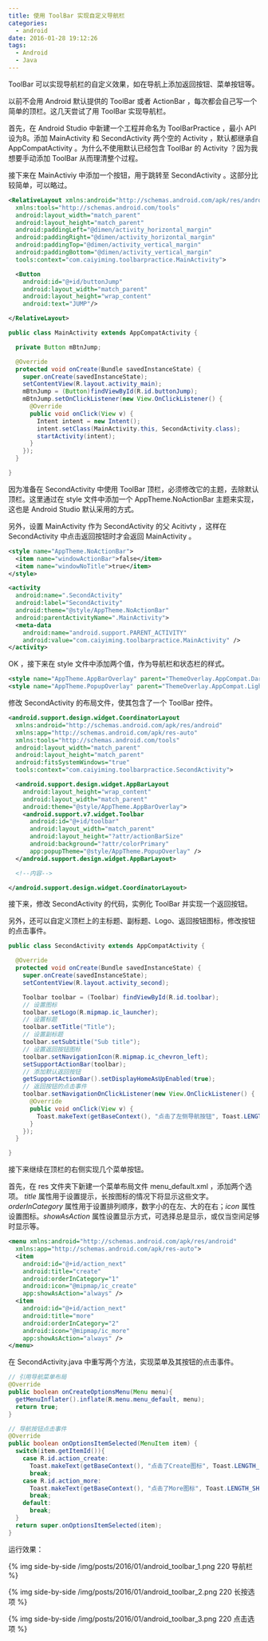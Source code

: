 ```yaml
---
title: 使用 ToolBar 实现自定义导航栏
categories:
  - android
date: 2016-01-28 19:12:26
tags:
  - Android
  - Java
---
```


ToolBar 可以实现导航栏的自定义效果，如在导航上添加返回按钮、菜单按钮等。

以前不会用 Android 默认提供的 ToolBar 或者 ActionBar ，每次都会自己写一个简单的顶栏。这几天尝试了用 ToolBar 实现导航栏。

<!-- more -->

首先，在 Android Studio 中新建一个工程并命名为 ToolBarPractice ，最小 API 设为8。添加 MainActivity 和 SecondActivity 两个空的 Activity ，默认都继承自 AppCompatActivity 。为什么不使用默认已经包含 ToolBar 的 Activity ？因为我想要手动添加 ToolBar 从而理清整个过程。

接下来在 MainActiviy 中添加一个按钮，用于跳转至 SecondActivity 。这部分比较简单，可以略过。

``` xml
<RelativeLayout xmlns:android="http://schemas.android.com/apk/res/android"
  xmlns:tools="http://schemas.android.com/tools" 
  android:layout_width="match_parent"
  android:layout_height="match_parent" 
  android:paddingLeft="@dimen/activity_horizontal_margin"
  android:paddingRight="@dimen/activity_horizontal_margin"
  android:paddingTop="@dimen/activity_vertical_margin"
  android:paddingBottom="@dimen/activity_vertical_margin"
  tools:context="com.caiyiming.toolbarpractice.MainActivity">

  <Button
    android:id="@+id/buttonJump"
    android:layout_width="match_parent"
    android:layout_height="wrap_content"
    android:text="JUMP"/>

</RelativeLayout>
```

``` java
public class MainActivity extends AppCompatActivity {

  private Button mBtnJump;

  @Override
  protected void onCreate(Bundle savedInstanceState) {
    super.onCreate(savedInstanceState);
    setContentView(R.layout.activity_main);
    mBtnJump = (Button)findViewById(R.id.buttonJump);
    mBtnJump.setOnClickListener(new View.OnClickListener() {
      @Override
      public void onClick(View v) {
        Intent intent = new Intent();
        intent.setClass(MainActivity.this, SecondActivity.class);
        startActivity(intent);
      }
    });
  }

}
```

因为准备在 SecondActivity 中使用 ToolBar 顶栏，必须修改它的主题，去除默认顶栏。这里通过在 style 文件中添加一个 AppTheme.NoActionBar 主题来实现，这也是 Android Studio 默认采用的方式。

另外，设置 MainActivity 作为 SecondActivity 的父 Acitivty ，这样在 SecondActivity 中点击返回按钮时才会返回 MainActivity 。

``` xml
<style name="AppTheme.NoActionBar">
  <item name="windowActionBar">false</item>
  <item name="windowNoTitle">true</item>
</style>
```

``` xml
<activity
  android:name=".SecondActivity"
  android:label="SecondActivity"
  android:theme="@style/AppTheme.NoActionBar"
  android:parentActivityName=".MainActivity">
  <meta-data
    android:name="android.support.PARENT_ACTIVITY"
    android:value="com.caiyiming.toolbarpractice.MainActivity" />
</activity>
```

OK ，接下来在 style 文件中添加两个值，作为导航栏和状态栏的样式。

``` xml
<style name="AppTheme.AppBarOverlay" parent="ThemeOverlay.AppCompat.Dark.ActionBar" />
<style name="AppTheme.PopupOverlay" parent="ThemeOverlay.AppCompat.Light" />
```

修改 SecondActivity 的布局文件，使其包含了一个 ToolBar 控件。

``` xml
<android.support.design.widget.CoordinatorLayout
  xmlns:android="http://schemas.android.com/apk/res/android"
  xmlns:app="http://schemas.android.com/apk/res-auto"
  xmlns:tools="http://schemas.android.com/tools"
  android:layout_width="match_parent"
  android:layout_height="match_parent"
  android:fitsSystemWindows="true"
  tools:context="com.caiyiming.toolbarpractice.SecondActivity">

  <android.support.design.widget.AppBarLayout
    android:layout_height="wrap_content"
    android:layout_width="match_parent"
    android:theme="@style/AppTheme.AppBarOverlay">
    <android.support.v7.widget.Toolbar
      android:id="@+id/toolbar"
      android:layout_width="match_parent"
      android:layout_height="?attr/actionBarSize"
      android:background="?attr/colorPrimary"
      app:popupTheme="@style/AppTheme.PopupOverlay" />
  </android.support.design.widget.AppBarLayout>

  <!--内容-->

</android.support.design.widget.CoordinatorLayout>
```

接下来，修改 SecondActivity 的代码，实例化 ToolBar 并实现一个返回按钮。

另外，还可以自定义顶栏上的主标题、副标题、Logo、返回按钮图标，修改按钮的点击事件。

``` java
public class SecondActivity extends AppCompatActivity {

  @Override
  protected void onCreate(Bundle savedInstanceState) {
    super.onCreate(savedInstanceState);
    setContentView(R.layout.activity_second);

    Toolbar toolbar = (Toolbar) findViewById(R.id.toolbar);
    // 设置图标
    toolbar.setLogo(R.mipmap.ic_launcher);
    // 设置标题
    toolbar.setTitle("Title");
    // 设置副标题
    toolbar.setSubtitle("Sub title");
    // 设置返回按钮图标
    toolbar.setNavigationIcon(R.mipmap.ic_chevron_left);
    setSupportActionBar(toolbar);
    // 添加默认返回按钮
    getSupportActionBar().setDisplayHomeAsUpEnabled(true);
    // 返回按钮的点击事件
    toolbar.setNavigationOnClickListener(new View.OnClickListener() {
      @Override
      public void onClick(View v) {
        Toast.makeText(getBaseContext(), "点击了左侧导航按钮", Toast.LENGTH_SHORT).show();
      }
    }); 
  }

}
```

接下来继续在顶栏的右侧实现几个菜单按钮。

首先，在 res 文件夹下新建一个菜单布局文件 menu_default.xml ，添加两个选项。
_title_ 属性用于设置提示，长按图标的情况下将显示这些文字。_orderInCategory_ 属性用于设置排列顺序，数字小的在左、大的在右；_icon_ 属性设置图标。_showAsAction_ 属性设置显示方式，可选择总是显示，或仅当空间足够时显示等。

``` xml
<menu xmlns:android="http://schemas.android.com/apk/res/android"
  xmlns:app="http://schemas.android.com/apk/res-auto">
  <item
    android:id="@+id/action_next"
    android:title="create"
    android:orderInCategory="1"
    android:icon="@mipmap/ic_create"
    app:showAsAction="always" />
  <item
    android:id="@+id/action_next"
    android:title="more"
    android:orderInCategory="2"
    android:icon="@mipmap/ic_more"
    app:showAsAction="always" />
</menu>
```

在 SecondActivity.java 中重写两个方法，实现菜单及其按钮的点击事件。

``` java
// 引用导航菜单布局
@Override
public boolean onCreateOptionsMenu(Menu menu){
  getMenuInflater().inflate(R.menu.menu_default, menu);
  return true;
}

// 导航按钮点击事件
@Override
public boolean onOptionsItemSelected(MenuItem item) {
  switch(item.getItemId()){
    case R.id.action_create:
      Toast.makeText(getBaseContext(), "点击了Create图标", Toast.LENGTH_SHORT).show();
      break;
    case R.id.action_more:
      Toast.makeText(getBaseContext(), "点击了More图标", Toast.LENGTH_SHORT).show();
      break;
    default:
      break;
  }
  return super.onOptionsItemSelected(item);
}
```

运行效果：

{% img side-by-side /img/posts/2016/01/android_toolbar_1.png 220 导航栏   %}

{% img side-by-side /img/posts/2016/01/android_toolbar_2.png 220 长按选项 %}

{% img side-by-side /img/posts/2016/01/android_toolbar_3.png 220 点击选项 %}